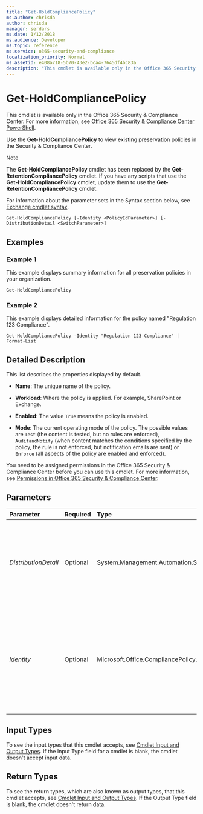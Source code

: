 ```yaml
---
title: "Get-HoldCompliancePolicy"
ms.author: chrisda
author: chrisda
manager: serdars
ms.date: 1/12/2018
ms.audience: Developer
ms.topic: reference
ms.service: o365-security-and-compliance
localization_priority: Normal
ms.assetid: e408a718-5b70-43e2-bca4-7645df4bc83a
description: "This cmdlet is available only in the Office 365 Security &amp; Compliance Center. For more information, see Office 365 Security &amp; Compliance Center PowerShell."
---
```


# Get-HoldCompliancePolicy

This cmdlet is available only in the Office 365 Security &amp; Compliance Center. For more information, see [Office 365 Security &amp; Compliance Center PowerShell](https://technet.microsoft.com/library/mt587091.aspx). 
  
Use the **Get-HoldCompliancePolicy** to view existing preservation policies in the Security &amp; Compliance Center.
  
> [!NOTE]
> The **Get-HoldCompliancePolicy** cmdlet has been replaced by the **Get-RetentionCompliancePolicy** cmdlet. If you have any scripts that use the **Get-HoldCompliancePolicy** cmdlet, update them to use the **Get-RetentionCompliancePolicy** cmdlet.
  
For information about the parameter sets in the Syntax section below, see [Exchange cmdlet syntax](https://technet.microsoft.com/library/bb123552.aspx). 
  
```
Get-HoldCompliancePolicy [-Identity <PolicyIdParameter>] [-DistributionDetail <SwitchParameter>]

```

## Examples
<a name="Examples"> </a>

### Example 1

This example displays summary information for all preservation policies in your organization.
  
```
Get-HoldCompliancePolicy
```

### Example 2

This example displays detailed information for the policy named "Regulation 123 Compliance".
  
```
Get-HoldCompliancePolicy -Identity "Regulation 123 Compliance" | Format-List
```

## Detailed Description
<a name="DetailedDescription"> </a>

This list describes the properties displayed by default.
  
- **Name**: The unique name of the policy.
    
- **Workload**: Where the policy is applied. For example, SharePoint or Exchange.
    
- **Enabled**: The value `True` means the policy is enabled.
    
- **Mode**: The current operating mode of the policy. The possible values are `Test` (the content is tested, but no rules are enforced), `AuditandNotify` (when content matches the conditions specified by the policy, the rule is not enforced, but notification emails are sent) or `Enforce` (all aspects of the policy are enabled and enforced).
    
You need to be assigned permissions in the Office 365 Security &amp; Compliance Center before you can use this cmdlet. For more information, see [Permissions in Office 365 Security &amp; Compliance Center](https://go.microsoft.com/fwlink/p/?LinkId=511920). 
  
## Parameters
<a name="DetailedDescription"> </a>

|**Parameter**|**Required**|**Type**|**Description**|
|:-----|:-----|:-----|:-----|
| _DistributionDetail_ <br/> |Optional  <br/> |System.Management.Automation.SwitchParameter  <br/> |The  _DistributionDetail_ switch returns detailed policy distribution information in the **DistributionResults** property. You don't need to specify a value with this switch. <br/> |
| _Identity_ <br/> |Optional  <br/> |Microsoft.Office.CompliancePolicy.Tasks.PolicyIdParameter  <br/> | The _Identity_ parameter specifies the preservation policy that you want to view. You can use any value that uniquely identifies the policy. For example: <br/>  Name <br/>  Distinguished name (DN) <br/>  GUID <br/> |
   
## Input Types
<a name="InputTypes"> </a>

To see the input types that this cmdlet accepts, see [Cmdlet Input and Output Types](http://go.microsoft.com/fwlink/p/?linkId=616387). If the Input Type field for a cmdlet is blank, the cmdlet doesn't accept input data. 
  
## Return Types
<a name="ReturnTypes"> </a>

To see the return types, which are also known as output types, that this cmdlet accepts, see [Cmdlet Input and Output Types](http://go.microsoft.com/fwlink/p/?linkId=616387). If the Output Type field is blank, the cmdlet doesn't return data. 
  


